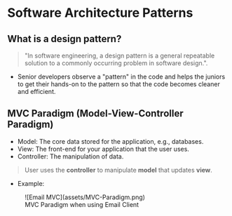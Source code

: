 # Software Architecture Patterns

## What is a design pattern?

> "In software engineering, a design pattern is a general repeatable solution to a commonly occurring problem in software design.".

- Senior developers observe a "pattern" in the code and helps the juniors to get their hands-on to the pattern so that the code becomes cleaner and efficient.

## MVC Paradigm (Model-View-Controller Paradigm)

- Model: The core data stored for the application, e.g., databases.
- View: The front-end for your application that the user uses.
- Controller: The manipulation of data.

> User uses the **controller** to manipulate **model** that updates **view**.

- Example:
<figure>
  ![Email MVC](assets/MVC-Paradigm.png)
  <figcaption>MVC Paradigm when using Email Client</figcaption>
</figure>
